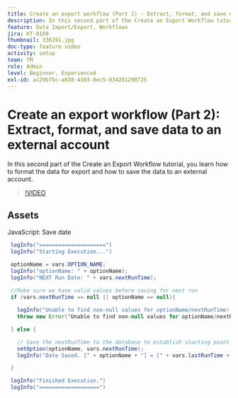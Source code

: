 ```yaml
---
title: Create an export workflow (Part 2) - Extract, format, and save data to an external account
description: In this second part of the Create an Export Workflow tutorial, you learn how to format the data for export and how to save the data to an external account.
feature: Data Import/Export, Workflows
jira: KT-8160
thumbnail: 336391.jpg
doc-type: feature video
activity: setup
team: TM
role: Admin
level: Beginner, Experienced
exl-id: ac29b75c-a838-4183-8ec5-034281290725
---
```

# Create an export workflow (Part 2): Extract, format, and save data to an external account

In this second part of the Create an Export Workflow tutorial, you learn how to format the data for export and how to save the data to an external account.

>[!VIDEO](https://video.tv.adobe.com/v/336391?quality=12&learn=on)

## Assets

JavaScript: Save date

 ```java
  logInfo("=====================")
  logInfo("Starting Execution...")

  optionName = vars.OPTION_NAME;
  logInfo("optionName: " + optionName);
  logInfo("NEXT Run Date: " + vars.nextRunTime);
  
  //Make sure we have valid values before saving for next run
  if (vars.nextRunTime == null || optionName == null){

    logInfo("Unable to find non-null values for optionName/nextRunTime! Throwing Error.")
    throw new Error('Unable to find non-null values for optionName/nextRunTime!  Ending Execution.');

  } else {

    // Save the nextRunTime to the database to establish starting point for next run.
    setOption(optionName, vars.nextRunTime);
    logInfo("Date Saved. [" + optionName + "] = [" + vars.lastRunTime + "]")

  }

  logInfo("Finished Execution.") 
  logInfo("===================")
 ```
